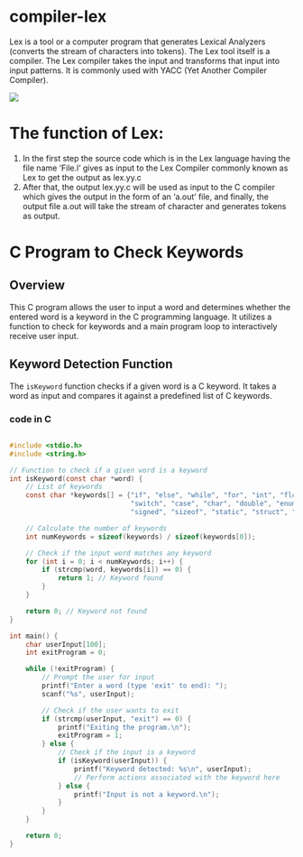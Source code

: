 

# compiler-lex


Lex is a tool or a computer program that generates Lexical Analyzers (converts the stream of
characters into tokens). The Lex tool itself is a compiler. The Lex compiler takes the input and
transforms that input into input patterns. It is commonly used with YACC (Yet Another Compiler
Compiler).

<img src='[https://previews.123rf.com/images/nexusplexus/nexusplexus1812/nexusplexus181201166/113368807-fantasy-image-with-space-planets-and-sea-waters.jpg](https://github.com/alifur-rahman/compiler-lex/blob/main/Screenshot%202024-02-05%20114849.png)'>

# The function of Lex:

1. In the first step the source code which is in the Lex language having the file name ‘File.l’
gives as input to the Lex Compiler commonly known as Lex to get the output as lex.yy.c
2. After that, the output lex.yy.c will be used as input to the C compiler which gives the
output in the form of an ‘a.out’ file, and finally, the output file a.out will take the stream
of character and generates tokens as output.

# C Program to Check Keywords

## Overview

This C program allows the user to input a word and determines whether the entered word is a keyword in the C programming language. It utilizes a function to check for keywords and a main program loop to interactively receive user input.

## Keyword Detection Function

The `isKeyword` function checks if a given word is a C keyword. It takes a word as input and compares it against a predefined list of C keywords.




### code in C
```c

#include <stdio.h>
#include <string.h>

// Function to check if a given word is a keyword
int isKeyword(const char *word) {
    // List of keywords
    const char *keywords[] = {"if", "else", "while", "for", "int", "float", "return", "break", "continue",
                              "switch", "case", "char", "double", "enum", "extern", "long", "short",
                              "signed", "sizeof", "static", "struct", "typedef", "union", "void", "volatile"};

    // Calculate the number of keywords
    int numKeywords = sizeof(keywords) / sizeof(keywords[0]);

    // Check if the input word matches any keyword
    for (int i = 0; i < numKeywords; i++) {
        if (strcmp(word, keywords[i]) == 0) {
            return 1; // Keyword found
        }
    }

    return 0; // Keyword not found
}

int main() {
    char userInput[100];
    int exitProgram = 0;

    while (!exitProgram) {
        // Prompt the user for input
        printf("Enter a word (type 'exit' to end): ");
        scanf("%s", userInput);

        // Check if the user wants to exit
        if (strcmp(userInput, "exit") == 0) {
            printf("Exiting the program.\n");
            exitProgram = 1;
        } else {
            // Check if the input is a keyword
            if (isKeyword(userInput)) {
                printf("Keyword detected: %s\n", userInput);
                // Perform actions associated with the keyword here
            } else {
                printf("Input is not a keyword.\n");
            }
        }
    }

    return 0;
}

```
